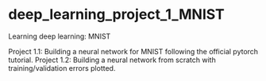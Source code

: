# deep_learning_project_1_MNIST
Learning deep learning: MNIST

Project 1.1: Building a neural network for MNIST following the official pytorch tutorial.
Project 1.2: Building a neural network from scratch with training/validation errors plotted. 
